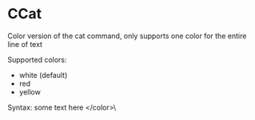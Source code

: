 # CCat
Color version of the cat command, only supports one color for the entire line of text

Supported colors:
- white (default)
- red
- yellow

Syntax: <color yellow>some text here \</color>\
